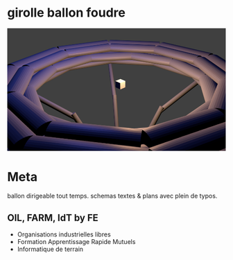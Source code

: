 # girolle ballon foudre

![docs/girolle-002.png girolle ballon foudre](./docs/girolle-002.png)

Meta
====

ballon dirigeable tout temps.
schemas textes & plans
avec plein de typos.

OIL, FARM, IdT by FE
--------------------

* Organisations industrielles libres
* Formation Apprentissage Rapide Mutuels
* Informatique de terrain

